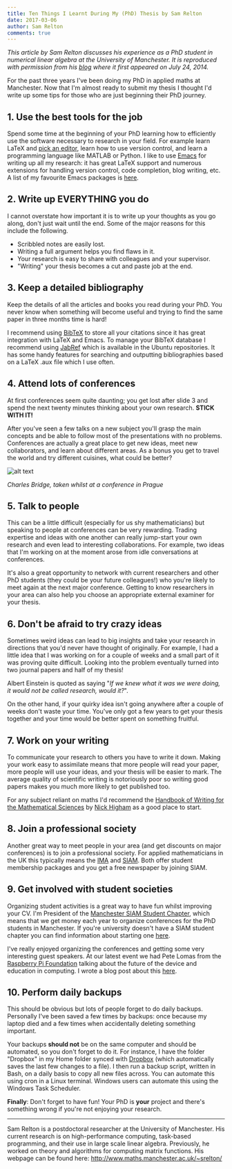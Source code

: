 ```yaml
---
title: Ten Things I Learnt During My (PhD) Thesis by Sam Relton
date: 2017-03-06
author: Sam Relton
comments: true
---
```


*This article by Sam Relton discusses his experience as a PhD student in numerical linear algebra at the University of Manchester. It is reproduced with permission from his [blog](https://samrelton.wordpress.com/) where it first appeared on July 24, 2014.* 


For the past three years I've been doing my PhD in applied maths at Manchester. Now that I'm almost ready to submit my thesis I thought I'd write up some tips for those who are just beginning their PhD journey.

## 1. Use the best tools for the job

Spend some time at the beginning of your PhD learning how to efficiently use the software necessary to research in your field. For example learn LaTeX and [pick an editor](http://tex.stackexchange.com/questions/339/latex-editors-ides), learn how to use version control, and learn a programming language like MATLAB or Python. I like to use [Emacs](http://www.gnu.org/software/emacs/) for writing up all my research: it has great LaTeX support and numerous extensions for handling version control, code completion, blog writing, etc. A list of my favourite Emacs packages is [here](https://samrelton.wordpress.com/2013/10/19/my-favourite-emacs-packages/).

## 2. Write up EVERYTHING you do

I cannot overstate how important it is to write up your thoughts as you go along, don't just wait until the end. Some of the major reasons for this include the following.

* Scribbled notes are easily lost.  
* Writing a full argument helps you find flaws in it.  
* Your research is easy to share with colleagues and your supervisor.    
* "Writing" your thesis becomes a cut and paste job at the end.  

## 3. Keep a detailed bibliography

Keep the details of all the articles and books you read during your PhD. You never know when something will become useful and trying to find the same paper in three months time is hard!

I recommend using [BibTeX](http://www.bibtex.org/) to store all your citations since it has great integration with LaTeX and Emacs. To manage your BibTeX database I recommend using [JabRef](http://jabref.sourceforge.net/) which is available in the Ubuntu repositories. It has some handy features for searching and outputting bibliographies based on a LaTeX .aux file which I use often.

## 4. Attend lots of conferences

At first conferences seem quite daunting; you get lost after slide 3 and spend the next twenty minutes thinking about your own research. **STICK WITH IT!**

After you've seen a few talks on a new subject you'll grasp the main concepts and be able to follow most of the presentations with no problems. Conferences are actually a great place to get new ideas, meet new collaborators, and learn about different areas. As a bonus you get to travel the world and try different cuisines, what could be better?

![alt text](../../../img/wpid-charles_bridge.jpg "Charles Bridge")

*Charles Bridge, taken whilst at a conference in Prague*

## 5. Talk to people

This can be a little difficult (especially for us shy mathematicians) but speaking to people at conferences can be very rewarding. Trading expertise and ideas with one another can really jump-start your own research and even lead to interesting collaborations. For example, two ideas that I'm working on at the moment arose from idle conversations at conferences.

It's also a great opportunity to network with current researchers and other PhD students (they could be your future colleagues!) who you're likely to meet again at the next major conference. Getting to know researchers in your area can also help you choose an appropriate external examiner for your thesis.

## 6. Don't be afraid to try crazy ideas

Sometimes weird ideas can lead to big insights and take your research in directions that you'd never have thought of originally. For example, I had a little idea that I was working on for a couple of weeks and a small part of it was proving quite difficult. Looking into the problem eventually turned into two journal papers and half of my thesis!

Albert Einstein is quoted as saying "*If we knew what it was we were doing, it would not be called research, would it?*".

On the other hand, if your quirky idea isn't going anywhere after a couple of weeks don't waste your time. You've only got a few years to get your thesis together and your time would be better spent on something fruitful.

## 7. Work on your writing

To communicate your research to others you have to write it down. Making your work easy to assimilate means that more people will read your paper, more people will use your ideas, and your thesis will be easier to mark. The average quality of scientific writing is notoriously poor so writing good papers makes you much more likely to get published too.

For any subject reliant on maths I'd recommend the [Handbook of Writing for the Mathematical Sciences](http://www.maths.manchester.ac.uk/~higham/hwms/) by [Nick Higham](http://www.maths.manchester.ac.uk/~higham/) as a good place to start.

## 8. Join a professional society

Another great way to meet people in your area (and get discounts on major conferences) is to join a professional society. For applied mathematicians in the UK this typically means the [IMA](http://www.ima.org.uk/) and [SIAM](http://www.siam.org/). Both offer student membership packages and you get a free newspaper by joining SIAM.

## 9. Get involved with student societies

Organizing student activities is a great way to have fun whilst improving your CV. I'm President of the [Manchester SIAM Student Chapter](http://www.maths.manchester.ac.uk/~siam/), which means that we get money each year to organize conferences for the PhD students in Manchester. If you're university doesn't have a SIAM student chapter you can find information about starting one [here](http://www.siam.org/students/chapters/).

I've really enjoyed organizing the conferences and getting some very interesting guest speakers. At our latest event we had Pete Lomas from the [Raspberry Pi Foundation](http://www.raspberrypi.org/) talking about the future of the device and education in computing. I wrote a blog post about this [here](http://blogs.siam.org/the-raspberry-pi-for-education-and-scientific-computing/).

## 10. Perform daily backups

This should be obvious but lots of people forget to do daily backups. Personally I've been saved a few times by backups: once because my laptop died and a few times when accidentally deleting something important.

Your backups **should not** be on the same computer and should be automated, so you don't forget to do it. For instance, I have the folder "Dropbox" in my Home folder synced with [Dropbox](https://www.dropbox.com/) (which automatically saves the last few changes to a file). I then run a backup script, written in Bash, on a daily basis to copy all new files across. You can automate this using cron in a Linux terminal. Windows users can automate this using the Windows Task Scheduler.

**Finally**: Don't forget to have fun! Your PhD is **your** project and there's something wrong if you're not enjoying your research.


---
Sam Relton is a postdoctoral researcher at the University of Manchester. His current research is on high-performance computing, task-based programming, and their use in large scale linear algebra. Previously, he worked on theory and algorithms for computing matrix functions. His webpage can be found here: <http://www.maths.manchester.ac.uk/~srelton/>
